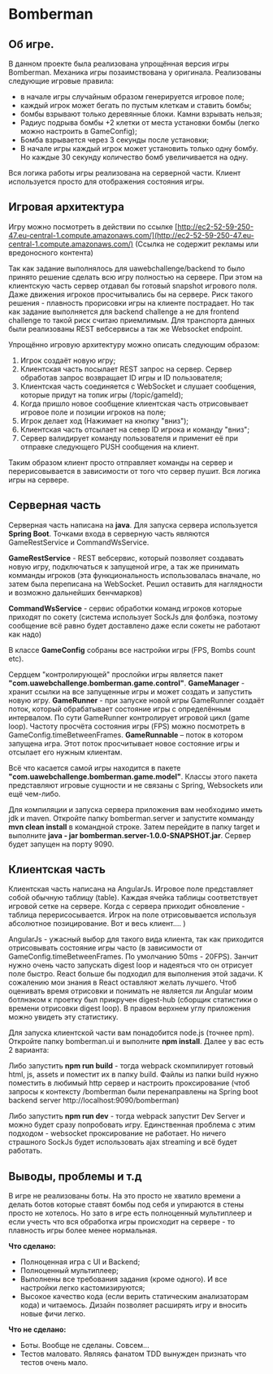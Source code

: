 Bomberman
=============================
Об игре.
------------
В данном проекте была реализована упрощённая версия игры Bomberman. Механика игры позаимствована у оригинала. Реализованы следующие игровые правила:

* в начале игры случайным образом генерируется игровое поле;
* каждый игрок может бегать по пустым клеткам и ставить бомбы;
* бомбы взрывают только деревянные блоки. Камни взрывать нельзя;
* Радиус подрыва бомбы +2 клетки от места установки бомбы (легко можно настроить в GameConfig);
* Бомба взрывается через 3 секунды после установки;
* В начале игры каждый игрок может установить только одну бомбу.  Но каждые 30 секунду количество бомб увеличивается на одну.

Вся логика работы игры реализована на серверной части. Клиент используется просто для отображения состояния игры.

Игровая архитектура
------------
Игру можно посмотреть в действии по ссылке [http://ec2-52-59-250-47.eu-central-1.compute.amazonaws.com/](http://ec2-52-59-250-47.eu-central-1.compute.amazonaws.com/)
(Ссылка не содержит рекламы или вредоносного контента)

Так как задание выполнялось для uawebchallenge/backend то было принято решение сделать всю игру полностью на сервере.
При этом на клиентскую часть сервер отдавал бы готовый snapshot игрового поля. Даже движения игроков просчитывались бы на сервере. 
Риск такого решения - плавность прорисовки игры на клиенте пострадает. Но так как задание выполняется для backend challenge 
а не для frontend challenge то такой риск считаю приемлимым. 
Для транспорта данных были реализованы REST вебсервисы а так же Websocket endpoint.

Упрощённо игровую архитектуру можно описать следующим образом:

1. Игрок создаёт новую игру;
2. Клиентская часть посылает REST запрос на сервер. Сервер обработав запрос возвращает ID игры и ID пользователя;
3. Клиентская часть соединяется с WebSocket и слушает сообщения, которые придут на топик игры (/topic/gameId);
4. Когда пришло новое сообщение клиентская часть отрисовывает игровое поле и позиции игроков на поле;
5. Игрок делает ход (Нажимает на кнопку "вниз");
6. Клиентская часть отсылает на север ID игрока и команду "вниз";
7. Сервер валидирует команду пользователя и применит её при отправке следующего PUSH сообщения на клиент.

Таким образом клиент просто отправляет команды на сервер и перерисовывается в зависимости от того что сервер пушит. Вся логика игры на сервере. 

Серверная часть
------------
Серверная часть написана на **java**. Для запуска сервера используется **Spring Boot**. Точками входа в серверную часть
являются GameRestService и CommandWsService.

**GameRestService** - REST вебсервис, который позволяет создавать новую игру, подключаться к запущеной игре, а так же 
принимать комманды игроков (эта функциональность использовалась вначале, но затем была переписана на WebSocket. 
Решил оставить для наглядности и возможно дальнейших бенчмарков)

**CommandWsService** - сервис обработки команд игроков которые приходят по сокету (система использует SockJs для фолбэка, 
поэтому сообщение всё равно будет доставлено даже если сокеты не работают как надо)
 
В классе **GameConfig** собраны все настройки игры (FPS, Bombs count etc).

Сердцем "контролирующей" прослойки игры является пакет **"com.uawebchallenge.bomberman.game.control"**.
**GameManager** - хранит ссылки на все запущенные игры и может создать и запустить новую игру.
**GameRunner** - при запуске новой игры GameRunner создаёт поток, который обрабатывает состояние игры с определённым интервалом.
По сути GameRunner контролирует игровой цикл (game loop). Частоту просчёта состояния игры (FPS) можно посмотреть в GameConfig.timeBetweenFrames.
**GameRunnable** – поток в котором запущена игра. Этот поток просчитывает новое состояние игры и отсылает его нужным клиентам.
 
Всё что касается самой игры находится в пакете **"com.uawebchallenge.bomberman.game.model"**. Классы этого пакета
представляют игровые сущности и не связаны с Spring, Websockets или ещё чем-либо.
 
Для компиляции и запуска сервера приложения вам необходимо иметь jdk и maven. 
Откройте папку bomberman.server и запустите комманду **mvn clean install** в командной строке.
Затем перейдите в папку target и выполните **java - jar bomberman.server-1.0.0-SNAPSHOT.jar**.
Сервер будет запущен на порту 9090.
 
Клиентская часть
------------
Клиентская часть написана на AngularJs. Игровое поле представляет собой обычную таблицу (table). 
Каждая ячейка таблицы соответствует игровой сетке на сервере. Когда с сервера приходит обновление - таблица перерисосывается. 
Игрок на поле отрисовывается используя абсолютное позицирование. Вот и весь клиент.... )
 
AngularJs - ужасный выбор для такого вида клиента, так как приходится отрисовывать состояние игры часто (в зависимости 
от GameConfig.timeBetweenFrames. По умолчанию 50ms - 20FPS). Занчит нужно очень часто запускать digest loop и надеяться 
что он отрисует поле быстро. React больше бы подходил для выполнения этой задачи. К сожалению мои знания в React 
оставляют желать лучшего. Чтоб оценивать время отрисовки и понимать не является ли Angular моим ботлнэком к проетку был 
прикручен digest-hub (сборщик статистики о времени отрисовки digest loop). В правом верхнем углу приложения можно увидеть 
эту статистику.
 
Для запуска клиентской части вам понадобится node.js (точнее npm).
Откройте папку bomberman.ui и выполните **npm install**. 
Далее у вас есть 2 варианта:

Либо запустить **npm run build** - тогда webpack скомпилирует готовый html, js, assets и поместит их в папку build. 
Файлы из папки build нужно поместить в любимый http сервер и настроить проксирование (чтоб запросы к контексту 
/bomberman были перенаправлены на Spring boot backend server http://localhost:9090/bomberman)

Либо запустить **npm run dev** - тогда webpack запустит Dev Server и можно будет сразу попробовать игру. 
Единственная проблема с этим подходом - websocket проксирование не работает. Но ничего страшного SockJs будет 
использовать ajax streaming и всё будет работать.
 
Выводы, проблемы и т.д
------------
В игре не реализованы боты. На это просто не хватило времени а делать ботов которые ставят бомбы под себя и упираются в 
стены просто не хотелось. Но зато в игре есть полноценный мультиплеер и если учесть что вся обработка игры происходит 
на сервере - то плавность игры более менее нормальная.

**Что сделано:**

* Полноценная игра с UI и Backend;
* Полноценный мультиплеер;
* Выполнены все требования задания (кроме одного). И все настройки легко кастомизируются;
* Высокое качество кода (если верить статическим анализаторам кода) и читаемось. Дизайн позволяет расширять игру и вносить новые фичи легко.
 
**Что не сделано:**
* Боты. Вообще не сделаны. Совсем...
* Тестов маловато. Являясь фанатом TDD вынужден признать что тестов очень мало.